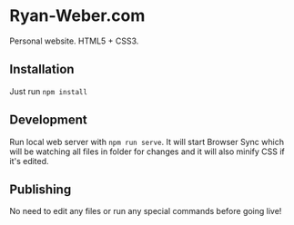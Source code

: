 # Ryan-Weber.com

Personal website. HTML5 + CSS3.


## Installation

Just run `npm install`


## Development

Run local web server with `npm run serve`. It will start Browser Sync which
will be watching all files in folder for changes and it will also minify
CSS if it's edited.


## Publishing

No need to edit any files or run any special commands before going live!
